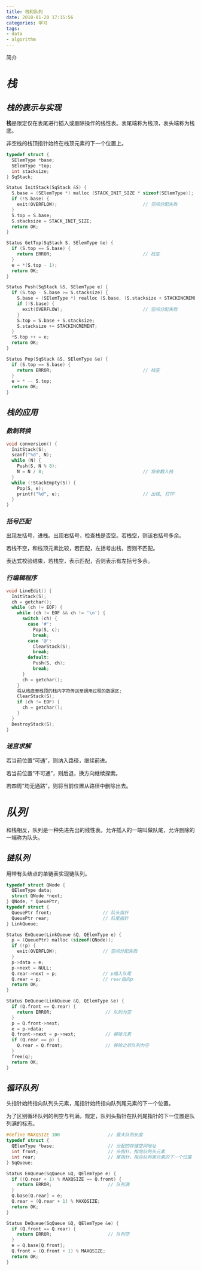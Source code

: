 ```yaml
---
title: 栈和队列
date: 2018-01-20 17:15:56
categories: 学习
tags:
- data
- algorithm
---
```


简介

<!-- more -->

# ***栈***

## ***栈的表示与实现***

**栈**是限定仅在表尾进行插入或删除操作的线性表。表尾端称为栈顶，表头端称为栈底。

非空栈的栈顶指针始终在栈顶元素的下一个位置上。

```c
typedef struct {
  SElemType *base;
  SElemType *top;
  int stacksize;
} SqStack;
```

```c
Status InitStack(SqStack &S) {
  S.base = (SElemType *) malloc (STACK_INIT_SIZE * sizeof(SElemType));
  if (!S.base) {
    exit(OVERFLOW);                                // 空间分配失败
  }
  S.top = S.base;
  S.stacksize = STACK_INIT_SIZE;
  return OK;
}
```

```c
Status GetTop(SqStack S, SElemType &e) {
  if (S.top == S.base) {
    return ERROR;                                  // 栈空
  }
  e = *(S.top - 1);
  return OK;
}
```

```c
Status Push(SqStack &S, SElemType e) {
  if (S.top - S.base >= S.stacksize) {
    S.base = (SElemType *) realloc (S.base, (S.stacksize + STACKINCREMENT) * sizeof(SElemType));
    if (!S.base) {
      exit(OVERFLOW);                              // 空间分配失败
    }
    S.top = S.base + S.stacksize;
    S.stacksize += STACKINCREMENT;
  }
  *S.top ++ = e;
  return OK;
}
```

```c
Status Pop(SqStack &S, SElemType &e) {
  if (S.top == S.base) {
    return ERROR;                                  // 栈空
  }
  e = * -- S.top;
  return OK;
}
```

## ***栈的应用***

### ***数制转换***

```c
void conversion() {
  InitStack(S);
  scanf("%d", N);
  while (N) {
    Push(S, N % 8);
    N = N / 8;                                     // 将余数入栈
  }
  while (!StackEmpty(S)) {
    Pop(S, e);
    printf("%d", e);                               // 出栈, 打印
  }
}
```

### ***括号匹配***

出现左括号，进栈。出现右括号，检查栈是否空。若栈空，则该右括号多余。

若栈不空，和栈顶元素比较，若匹配，左括号出栈，否则不匹配。

表达式校验结束，若栈空，表示匹配，否则表示有左括号多余。

### ***行编辑程序***

```c
void LineEdit() {
  InitStack(S);
  ch = getchar();
  while (ch != EOF) {
    while (ch != EOF && ch != '\n') {
      switch (ch) {
        case '#':
          Pop(S, c);
          break;
        case '@':
          ClearStack(S);
          break;
        default:
          Push(S, ch);
          break;
      }
      ch = getchar();
    }
    将从栈底至栈顶的栈内字符传送至调用过程的数据区;
    ClearStack(S);
    if (ch != EOF) {
      ch = getchar();
    }
  }
  DestroyStack(S);
}
```

### ***迷宫求解***

若当前位置“可通”，则纳入路径，继续前进。

若当前位置“不可通”，则后退，换方向继续探索。

若四周“均无通路”，则将当前位置从路径中删除出去。

# ***队列***

和栈相反，队列是一种先进先出的线性表。允许插入的一端叫做队尾，允许删除的一端称为队头。

## ***链队列***

用带有头结点的单链表实现链队列。

```c
typedef struct QNode {
  QElemType data;
  struct QNode *next;
} QNode, * QueuePtr;
typedef struct {
  QueuePtr front;                   // 队头指针
  QueuePtr rear;                    // 队尾指针
} LinkQueue;
```

```c
Status EnQueue(LinkQueue &Q, QElemType e) {
  p = (QueuePtr) malloc (sizeof(QNode));
  if (!p) {
    exit(OVERFLOW);                 // 空间分配失败
  }
  p->data = e;
  p->next = NULL;
  Q.rear->next = p;                 // p插入队尾
  Q.rear = p;                       // rear指向p
  return OK;  
}
```

```c
Status DeQueue(LinkQueue &Q, QElemType &e) {
  if (Q.front == Q.rear) {
    return ERROR;                    // 队列为空
  }
  p = Q.front->next;
  e = p->data;
  Q.front->next = p->next;           // 移除元素
  if (Q.rear == p) {
    Q.rear = Q.front;                // 移除之后队列为空
  }
  free(q);
  return OK;
}
```

## ***循环队列***

头指针始终指向队列头元素，尾指针始终指向队列尾元素的下一个位置。

为了区别循环队列的判空与判满，规定，队列头指针在队列尾指针的下一位置是队列满的标志。

```c
#define MAXQSIZE 100                  // 最大队列长度
typedef struct {
  QElemType *base;                    // 分配的存储空间地址
  int front;                          // 头指针，指向队列头元素
  int rear;                           // 尾指针，指向队列尾元素的下一个位置
} SqQueue;
```

```c
Status EnQueue(SqQueue &Q, QElemType e) {
  if ((Q.rear + 1) % MAXQSIZE == Q.front) {
    return ERROR;                     // 队列满
  }
  Q.base[Q.rear] = e;
  Q.rear = (Q.rear + 1) % MAXQSIZE;
  return OK;
}
```

```c
Status DeQueue(SqQueue &Q, QElemType &e) {
  if (Q.front == Q.rear) {
    return ERROR;                     // 队列空
  }
  e = Q.base[Q.front];
  Q.front = (Q.front + 1) % MAXQSIZE;
  return OK;
}
```
